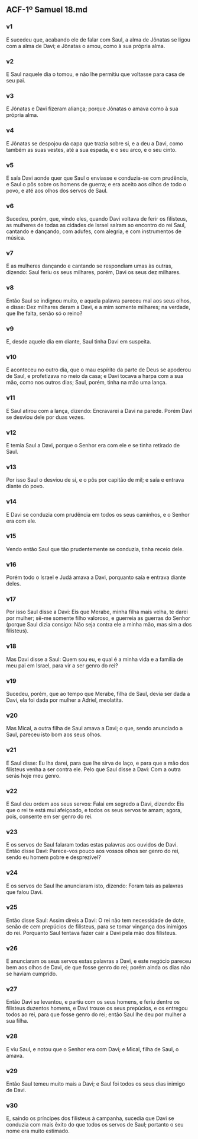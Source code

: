 ## ACF-1º Samuel 18.md
### v1
 E sucedeu que, acabando ele de falar com Saul, a alma de Jônatas se ligou com a alma de Davi; e Jônatas o amou, como à sua própria alma.
### v2
 E Saul naquele dia o tomou, e não lhe permitiu que voltasse para casa de seu pai.
### v3
 E Jônatas e Davi fizeram aliança; porque Jônatas o amava como à sua própria alma.
### v4
 E Jônatas se despojou da capa que trazia sobre si, e a deu a Davi, como também as suas vestes, até a sua espada, e o seu arco, e o seu cinto.
### v5
 E saía Davi aonde quer que Saul o enviasse e conduzia-se com prudência, e Saul o pôs sobre os homens de guerra; e era aceito aos olhos de todo o povo, e até aos olhos dos servos de Saul.
### v6
 Sucedeu, porém, que, vindo eles, quando Davi voltava de ferir os filisteus, as mulheres de todas as cidades de Israel saíram ao encontro do rei Saul, cantando e dançando, com adufes, com alegria, e com instrumentos de música.
### v7
 E as mulheres dançando e cantando se respondiam umas às outras, dizendo: Saul feriu os seus milhares, porém, Davi os seus dez milhares.
### v8
 Então Saul se indignou muito, e aquela palavra pareceu mal aos seus olhos, e disse: Dez milhares deram a Davi, e a mim somente milhares; na verdade, que lhe falta, senão só o reino?
### v9
 E, desde aquele dia em diante, Saul tinha Davi em suspeita.
### v10
 E aconteceu no outro dia, que o mau espírito da parte de Deus se apoderou de Saul, e profetizava no meio da casa; e Davi tocava a harpa com a sua mão, como nos outros dias; Saul, porém, tinha na mão uma lança.
### v11
 E Saul atirou com a lança, dizendo: Encravarei a Davi na parede. Porém Davi se desviou dele por duas vezes.
### v12
 E temia Saul a Davi, porque o Senhor era com ele e se tinha retirado de Saul.
### v13
 Por isso Saul o desviou de si, e o pôs por capitão de mil; e saía e entrava diante do povo.
### v14
 E Davi se conduzia com prudência em todos os seus caminhos, e o Senhor era com ele.
### v15
 Vendo então Saul que tão prudentemente se conduzia, tinha receio dele.
### v16
 Porém todo o Israel e Judá amava a Davi, porquanto saía e entrava diante deles.
### v17
 Por isso Saul disse a Davi: Eis que Merabe, minha filha mais velha, te darei por mulher; sê-me somente filho valoroso, e guerreia as guerras do Senhor (porque Saul dizia consigo: Não seja contra ele a minha mão, mas sim a dos filisteus).
### v18
 Mas Davi disse a Saul: Quem sou eu, e qual é a minha vida e a família de meu pai em Israel, para vir a ser genro do rei?
### v19
 Sucedeu, porém, que ao tempo que Merabe, filha de Saul, devia ser dada a Davi, ela foi dada por mulher a Adriel, meolatita.
### v20
 Mas Mical, a outra filha de Saul amava a Davi; o que, sendo anunciado a Saul, pareceu isto bom aos seus olhos.
### v21
 E Saul disse: Eu lha darei, para que lhe sirva de laço, e para que a mão dos filisteus venha a ser contra ele. Pelo que Saul disse a Davi: Com a outra serás hoje meu genro.
### v22
 E Saul deu ordem aos seus servos: Falai em segredo a Davi, dizendo: Eis que o rei te está mui afeiçoado, e todos os seus servos te amam; agora, pois, consente em ser genro do rei.
### v23
 E os servos de Saul falaram todas estas palavras aos ouvidos de Davi. Então disse Davi: Parece-vos pouco aos vossos olhos ser genro do rei, sendo eu homem pobre e desprezível?
### v24
 E os servos de Saul lhe anunciaram isto, dizendo: Foram tais as palavras que falou Davi.
### v25
 Então disse Saul: Assim direis a Davi: O rei não tem necessidade de dote, senão de cem prepúcios de filisteus, para se tomar vingança dos inimigos do rei. Porquanto Saul tentava fazer cair a Davi pela mão dos filisteus.
### v26
 E anunciaram os seus servos estas palavras a Davi, e este negócio pareceu bem aos olhos de Davi, de que fosse genro do rei; porém ainda os dias não se haviam cumprido.
### v27
 Então Davi se levantou, e partiu com os seus homens, e feriu dentre os filisteus duzentos homens, e Davi trouxe os seus prepúcios, e os entregou todos ao rei, para que fosse genro do rei; então Saul lhe deu por mulher a sua filha.
### v28
 E viu Saul, e notou que o Senhor era com Davi; e Mical, filha de Saul, o amava.
### v29
 Então Saul temeu muito mais a Davi; e Saul foi todos os seus dias inimigo de Davi.
### v30
 E, saindo os príncipes dos filisteus à campanha, sucedia que Davi se conduzia com mais êxito do que todos os servos de Saul; portanto o seu nome era muito estimado.
